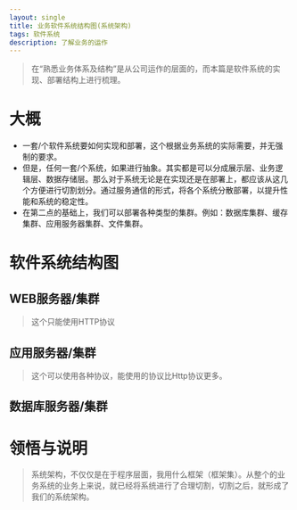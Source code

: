 ```yaml
---
layout: single
title: 业务软件系统结构图(系统架构)
tags: 软件系统
description: 了解业务的运作
---
```


>在“熟悉业务体系及结构”是从公司运作的层面的，而本篇是软件系统的实现、部署结构上进行梳理。

# 大概
> 
+ 一套/个软件系统要如何实现和部署，这个根据业务系统的实际需要，并无强制的要求。
+ 但是，任何一套/个系统，如果进行抽象。其实都是可以分成展示层、业务逻辑层、数据存储层。那么对于系统无论是在实现还是在部署上，都应该从这几个方便进行切割划分。通过服务通信的形式，将各个系统分散部署，以提升性能和系统的稳定性。
+ 在第二点的基础上，我们可以部署各种类型的集群。例如：数据库集群、缓存集群、应用服务器集群、文件集群。

# 软件系统结构图
## WEB服务器/集群
>这个只能使用HTTP协议

## 应用服务器/集群
>这个可以使用各种协议，能使用的协议比Http协议更多。

## 数据库服务器/集群

# 领悟与说明
>系统架构，不仅仅是在于程序层面，我用什么框架（框架集）。从整个的业务系统的业务上来说，就已经将系统进行了合理切割，切割之后，就形成了我们的系统架构。